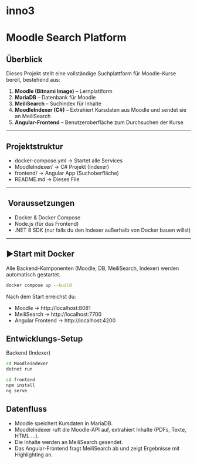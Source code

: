 # inno3
#  Moodle Search Platform

##  Überblick

Dieses Projekt stellt eine vollständige Suchplattform für Moodle-Kurse bereit, bestehend aus:

1. **Moodle (Bitnami Image)** – Lernplattform
2. **MariaDB** – Datenbank für Moodle
3. **MeiliSearch** – Suchindex für Inhalte
4. **MoodleIndexer (C#)** – Extrahiert Kursdaten aus Moodle und sendet sie an MeiliSearch
5. **Angular-Frontend** – Benutzeroberfläche zum Durchsuchen der Kurse

---

##  Projektstruktur

- docker-compose.yml → Startet alle Services
- MoodleIndexer/ → C# Projekt (Indexer)
- frontend/ → Angular App (Suchoberfläche)
- README.md → Dieses File

---

## ️ Voraussetzungen

- Docker & Docker Compose
- Node.js (für das Frontend)
- .NET 8 SDK (nur falls du den Indexer außerhalb von Docker bauen willst)

---

## ▶Start mit Docker

Alle Backend-Komponenten (Moodle, DB, MeiliSearch, Indexer) werden automatisch gestartet.

```bash
docker compose up --build
```
Nach dem Start erreichst du:
+ Moodle → http://localhost:8081
+ MeiliSearch → http://localhost:7700
+ Angular Frontend → http://localhost:4200

## Entwicklungs-Setup
Backend (Indexer)

```bash
cd MoodleIndexer
dotnet run

```


```bash
cd frontend
npm install
ng serve

```

## Datenfluss
+ Moodle speichert Kursdaten in MariaDB.
+ MoodleIndexer ruft die Moodle-API auf, extrahiert Inhalte (PDFs, Texte, HTML …).
+ Die Inhalte werden an MeiliSearch gesendet.
+ Das Angular-Frontend fragt MeiliSearch ab und zeigt Ergebnisse mit Highlighting an.


